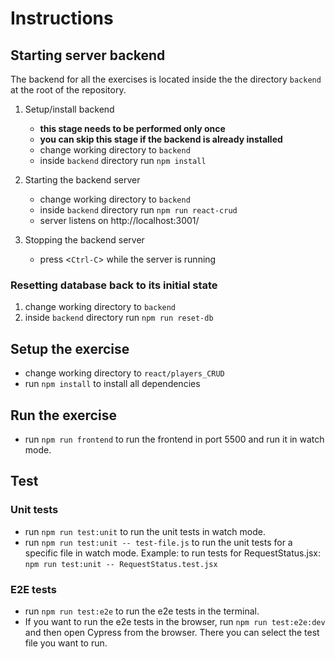<!-- @format -->

# Instructions

## Starting server backend

The backend for all the exercises is located inside the the directory `backend`
at the root of the repository.

1. Setup/install backend

   - **this stage needs to be performed only once**
   - **you can skip this stage if the backend is already installed**
   - change working directory to `backend`
   - inside `backend` directory run `npm install`

2. Starting the backend server

   - change working directory to `backend`
   - inside `backend` directory run `npm run react-crud`
   - server listens on http://localhost:3001/

3. Stopping the backend server
   - press <`Ctrl-C`> while the server is running

### Resetting database back to its initial state

1. change working directory to `backend`
2. inside `backend` directory run `npm run reset-db`

## Setup the exercise

- change working directory to `react/players_CRUD`
- run `npm install` to install all dependencies

## Run the exercise

- run `npm run frontend` to run the frontend in port 5500 and run it in watch mode.

## Test

### Unit tests

- run `npm run test:unit` to run the unit tests in watch mode.
- run `npm run test:unit -- test-file.js` to run the unit tests for a specific file in watch mode. Example: to run tests for RequestStatus.jsx: `npm run test:unit -- RequestStatus.test.jsx`

### E2E tests

- run `npm run test:e2e` to run the e2e tests in the terminal.
- If you want to run the e2e tests in the browser, run `npm run test:e2e:dev` and then open Cypress from the browser. There you can select the test file you want to run.
